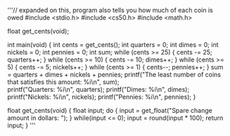 '''// expanded on this, program also tells you how much of each coin is owed
#include <stdio.h>
#include <cs50.h>
#include <math.h>

float get_cents(void);

int main(void)
{
    int cents = get_cents();
    int quarters = 0;
    int dimes = 0;
    int nickels = 0;
    int pennies = 0;
    int sum;
    while (cents >= 25)
    {
        cents -= 25;
        quarters++;
    }
    while (cents >= 10)
    {
        cents -= 10;
        dimes++;
    }
    while (cents >= 5)
    {
        cents -= 5;
        nickels++;
    }
    while (cents >= 1)
    {
        cents--;
        pennies++;
    }
    sum = quarters + dimes + nickels + pennies;
    printf("The least number of coins that satisfies this amount: %i\n", sum);   
    printf("Quarters: %i\n", quarters);
    printf("Dimes: %i\n", dimes);
    printf("Nickels: %i\n", nickels);
    printf("Pennies: %i\n", pennies);
}

float get_cents(void)
{
    float input;
    do 
    {
        input = get_float("Spare change amount in dollars: ");
    }
    while(input <=  0);
    input = round(input * 100);
    return input;
}
'''